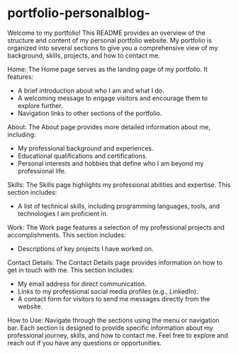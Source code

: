 
# portfolio-personalblog-
Welcome to my portfolio! This README provides an overview of the structure and content of my personal portfolio website. My portfolio is organized into several sections to give you a comprehensive view of my background, skills, projects, and how to contact me.

Home:
The Home page serves as the landing page of my portfolio. It features:

- A brief introduction about who I am and what I do.
- A welcoming message to engage visitors and encourage them to explore further.
- Navigation links to other sections of the portfolio.

About:
The About page provides more detailed information about me, including:

- My professional background and experiences.
- Educational qualifications and certifications.
- Personal interests and hobbies that define who I am beyond my professional life.

Skills:
The Skills page highlights my professional abilities and expertise. This section includes:

- A list of technical skills, including programming languages, tools, and technologies I am proficient in.

Work:
The Work page features a selection of my professional projects and accomplishments. This section includes:

- Descriptions of key projects I have worked on.

Contact Details:
The Contact Details page provides information on how to get in touch with me. This section includes:

- My email address for direct communication.
- Links to my professional social media profiles (e.g., LinkedIn).
- A contact form for visitors to send me messages directly from the website.

How to Use:
Navigate through the sections using the menu or navigation bar. Each section is designed to provide specific information about my professional journey, skills, and how to contact me. Feel free to explore and reach out if you have any questions or opportunities.
